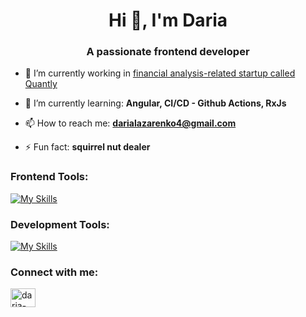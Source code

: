 <h1 align="center">Hi 👋, I'm Daria</h1>
<h3 align="center">A passionate frontend developer</h3>

- 🦾 I’m currently working in [financial analysis-related startup called Quantly](https://www.quantly-ai.com)

- 🌱 I’m currently learning: **Angular, CI/CD - Github Actions, RxJs**

- 📫 How to reach me: **darialazarenko4@gmail.com**

- ⚡ Fun fact: **squirrel nut dealer**

<h3 align="left">Frontend Tools:</h3>

[![My Skills](https://skillicons.dev/icons?i=html,css,js,ts,react,vite,vitest,nodejs,nextjs,sass,tailwind,playwrite)](https://skillicons.dev)

<h3 align="left">Development Tools: </h3>

[![My Skills](https://skillicons.dev/icons?i=git,github,pnpm,npm,vscode,bash,sentry,figma)](https://skillicons.dev)

<h3 align="left">Connect with me:</h3>
<p align="left">
<a href="https://linkedin.com/in/daria-lazarenko" target="blank"><img align="center" src="https://raw.githubusercontent.com/rahuldkjain/github-profile-readme-generator/master/src/images/icons/Social/linked-in-alt.svg" alt="daria-lazarenko" height="30" width="40" /></a>
</p>
